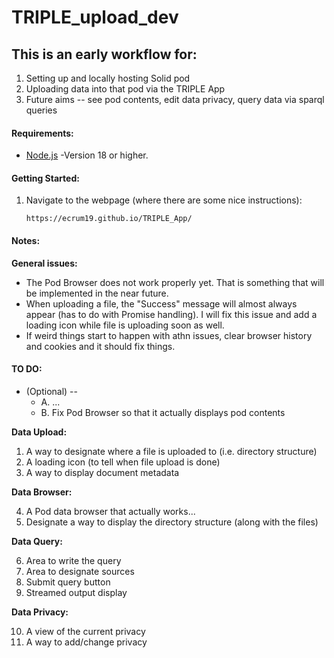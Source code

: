 # TRIPLE_upload_dev

## This is an early workflow for: 
1. Setting up and locally hosting Solid pod
2. Uploading data into that pod via the TRIPLE App
3. Future aims -- see pod contents, edit data privacy, query data via sparql queries


#### Requirements:
- [Node.js](https://nodejs.org/en/)
    -Version 18 or higher.

#### Getting Started:
1. Navigate to the webpage (where there are some nice instructions):

   `https://ecrum19.github.io/TRIPLE_App/`


#### Notes:
**General issues:**

- The Pod Browser does not work properly yet. That is something that will be implemented in the near future.
- When uploading a file, the "Success" message will almost always appear (has to do with Promise handling). I will fix this issue and add a loading icon while file is uploading soon as well.
- If weird things start to happen with athn issues, clear browser history and cookies and it should fix things.

#### TO DO:
- (Optional) -- 
  - A. ...
  - B. Fix Pod Browser so that it actually displays pod contents
  

**Data Upload:**

1. A way to designate where a file is uploaded to (i.e. directory structure)
2. A loading icon (to tell when file upload is done)
3. A way to display document metadata

**Data Browser:**

4. A Pod data browser that actually works...
5. Designate a way to display the directory structure (along with the files)

**Data Query:**

6. Area to write the query
7. Area to designate sources
8. Submit query button
9. Streamed output display

**Data Privacy:**

10. A view of the current privacy
11. A way to add/change privacy

